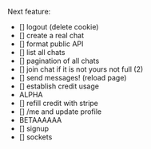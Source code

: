 Next feature:

* [] logout (delete cookie)
* [] create a real chat
* [] format public API
* [] list all chats
* [] pagination of all chats
* [] join chat if it is not yours not full (2)
* [] send messages! (reload page)
* [] establish credit usage
* ALPHA
* [] refill credit with stripe
* [] /me and update profile
* BETAAAAAA
* [] signup
* [] sockets
